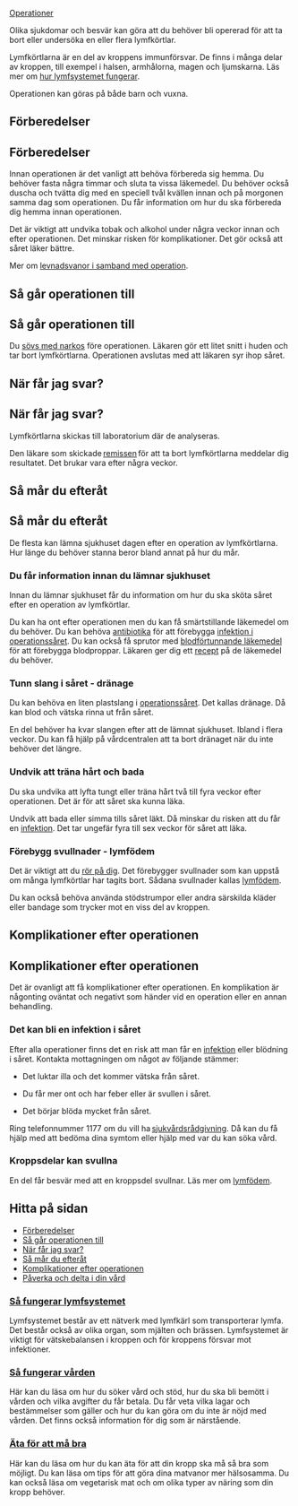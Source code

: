 [Operationer](https://www.1177.se/undersokning-behandling/operationer/)

Olika sjukdomar och besvär kan göra att du behöver bli opererad för att ta bort eller undersöka en eller flera lymfkörtlar.

Lymfkörtlarna är en del av kroppens immunförsvar. De finns i många delar av kroppen, till exempel i halsen, armhålorna, magen och ljumskarna. Läs mer om [hur lymfsystemet fungerar](https://www.1177.se/liv--halsa/sa-fungerar-kroppen/lymfsystemet/).

Operationen kan göras på både barn och vuxna.

Förberedelser
-------------

Förberedelser
-------------

Innan operationen är det vanligt att behöva förbereda sig hemma. Du behöver fasta några timmar och sluta ta vissa läkemedel. Du behöver också duscha och tvätta dig med en speciell tvål kvällen innan och på morgonen samma dag som operationen. Du får information om hur du ska förbereda dig hemma innan operationen.

Det är viktigt att undvika tobak och alkohol under några veckor innan och efter operationen. Det minskar risken för komplikationer. Det gör också att såret läker bättre.

Mer om [levnadsvanor i samband med operation](https://www.1177.se/undersokning-behandling/operationer/fore-och-efter-operation/levnadsvanor-i-samband-med-operation/).

Så går operationen till
-----------------------

Så går operationen till
-----------------------

Du [sövs med narkos](https://www.1177.se/undersokning-behandling/operationer/fore-och-efter-operation/narkos/) före operationen. Läkaren gör ett litet snitt i huden och tar bort lymfkörtlarna. Operationen avslutas med att läkaren syr ihop såret.

När får jag svar?
-----------------

När får jag svar?
-----------------

Lymfkörtlarna skickas till laboratorium där de analyseras.

Den läkare som skickade [remissen](https://www.1177.se/sa-fungerar-varden/att-valja-vardmottagning/remiss/) för att ta bort lymfkörtlarna meddelar dig resultatet. Det brukar vara efter några veckor.

Så mår du efteråt
-----------------

Så mår du efteråt
-----------------

De flesta kan lämna sjukhuset dagen efter en operation av lymfkörtlarna. Hur länge du behöver stanna beror bland annat på hur du mår.

### Du får information innan du lämnar sjukhuset

Innan du lämnar sjukhuset får du information om hur du ska sköta såret efter en operation av lymfkörtlar.

Du kan ha ont efter operationen men du kan få smärtstillande läkemedel om du behöver. Du kan behöva [antibiotika](https://www.1177.se/undersokning-behandling/behandling-med-lakemedel/lakemedel-utifran-diagnos/antibiotika/) för att förebygga [infektion i operationssåret](https://www.1177.se/undersokning-behandling/operationer/fore-och-efter-operation/operationssar/#section-10578). Du kan också få sprutor med [blodförtunnande läkemedel](https://www.1177.se/undersokning-behandling/behandling-med-lakemedel/lakemedel-utifran-diagnos/blodfortunnande-lakemedel/) för att förebygga blodproppar. Läkaren ger dig ett [recept](https://www.1177.se/undersokning-behandling/behandling-med-lakemedel/att-fa-recept-och-att-kopa-lakemedel/nar-du-far-ett-recept/) på de läkemedel du behöver.

### Tunn slang i såret - dränage

Du kan behöva en liten plastslang i [operationssåret](https://www.1177.se/undersokning-behandling/operationer/fore-och-efter-operation/operationssar/). Det kallas dränage. Då kan blod och vätska rinna ut från såret.

En del behöver ha kvar slangen efter att de lämnat sjukhuset. Ibland i flera veckor. Du kan få hjälp på vårdcentralen att ta bort dränaget när du inte behöver det längre.

### Undvik att träna hårt och bada

Du ska undvika att lyfta tungt eller träna hårt två till fyra veckor efter operationen. Det är för att såret ska kunna läka.

Undvik att bada eller simma tills såret läkt. Då minskar du risken att du får en [infektion](https://www.1177.se/sjukdomar--besvar/infektioner/infektion-och-inflammation/). Det tar ungefär fyra till sex veckor för såret att läka.

### Förebygg svullnader - lymfödem

Det är viktigt att du [rör på dig](https://www.1177.se/liv--halsa/fysisk-aktivitet-och-traning/vardagsmotion/). Det förebygger svullnader som kan uppstå om många lymfkörtlar har tagits bort. Sådana svullnader kallas [lymfödem](https://www.1177.se/sjukdomar--besvar/hjarta-och-blodkarl/lymfkortlar/lymfodem/).

Du kan också behöva använda stödstrumpor eller andra särskilda kläder eller bandage som trycker mot en viss del av kroppen.

Komplikationer efter operationen
--------------------------------

Komplikationer efter operationen
--------------------------------

Det är ovanligt att få komplikationer efter operationen. En komplikation är någonting oväntat och negativt som händer vid en operation eller en annan behandling.

### Det kan bli en infektion i såret 

Efter alla operationer finns det en risk att man får en [infektion](https://www.1177.se/sjukdomar--besvar/infektioner/infektion-och-inflammation/) eller blödning i såret. Kontakta mottagningen om något av följande stämmer:

*   Det luktar illa och det kommer vätska från såret. 

*   Du får mer ont och har feber eller är svullen i såret. 
*   Det börjar blöda mycket från såret. 

Ring telefonnummer 1177 om du vill ha [sjukvårdsrådgivning](https://www.1177.se/om-1177/nar-du-ringer-1177/nar-du-ringer-1177/). Då kan du få hjälp med att bedöma dina symtom eller hjälp med var du kan söka vård.

### Kroppsdelar kan svullna

En del får besvär med att en kroppsdel svullnar. Läs mer om [lymfödem](https://www.1177.se/sjukdomar--besvar/hjarta-och-blodkarl/lymfkortlar/lymfodem/).

Hitta på sidan
--------------

*   [Förberedelser](https://www.1177.se/undersokning-behandling/operationer/operation-av-lymfkortlar/#section-214594)
*   [Så går operationen till](https://www.1177.se/undersokning-behandling/operationer/operation-av-lymfkortlar/#section-214595)
*   [När får jag svar?](https://www.1177.se/undersokning-behandling/operationer/operation-av-lymfkortlar/#section-214596)
*   [Så mår du efteråt](https://www.1177.se/undersokning-behandling/operationer/operation-av-lymfkortlar/#section-214597)
*   [Komplikationer efter operationen](https://www.1177.se/undersokning-behandling/operationer/operation-av-lymfkortlar/#section-214602)
*   [Påverka och delta i din vård](https://www.1177.se/undersokning-behandling/operationer/operation-av-lymfkortlar/#section-214611)

### [Så fungerar lymfsystemet](https://www.1177.se/liv--halsa/sa-fungerar-kroppen/lymfsystemet/)

Lymfsystemet består av ett nätverk med lymfkärl som transporterar lymfa. Det består också av olika organ, som mjälten och brässen. Lymfsystemet är viktigt för vätskebalansen i kroppen och för kroppens försvar mot infektioner.

### [Så fungerar vården](https://www.1177.se/sa-fungerar-varden/)

Här kan du läsa om hur du söker vård och stöd, hur du ska bli bemött i vården och vilka avgifter du får betala. Du får veta vilka lagar och bestämmelser som gäller och hur du kan göra om du inte är nöjd med vården. Det finns också information för dig som är närstående.

### [Äta för att må bra](https://www.1177.se/liv--halsa/ata-for-att-ma-bra/)

Här kan du läsa om hur du kan äta för att din kropp ska må så bra som möjligt. Du kan läsa om tips för att göra dina matvanor mer hälsosamma. Du kan också läsa om vegetarisk mat och om olika typer av näring som din kropp behöver.